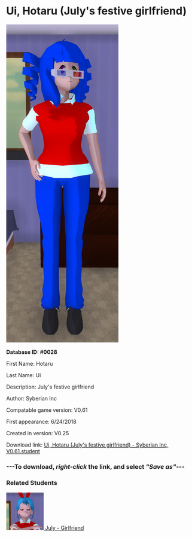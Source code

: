 # Ui, Hotaru (July's festive girlfriend)

<img src="../../Files/Images/Ui, Hotaru (July's festive girlfriend).png" title="Ui, Hotaru (July's festive girlfriend) - Syberian Inc, V0.61">

**Database ID: #0028**

First Name: Hotaru

Last Name: Ui

Description: July's festive girlfriend

Author: Syberian Inc

Compatable game version: V0.61

First appearance: 6/24/2018

Created in version: V0.25

Download link: <a href="https://raw.githubusercontent.com/Arbiter1223/Daigaku-Gurashi-Custom-Students/master/Files/Student%20Files/Ui%2C%20Hotaru%20(July's%20festive%20girlfriend)%20-%20Syberian%20Inc%2C%20V0.61.student">Ui, Hotaru (July's festive girlfriend) - Syberian Inc, V0.61.student</a>

### ---**To download, _right-click_ the link, and select _"Save as"_**---

### Related Students

<a href="Fourth, July (A festive American girl).md"><img src="../../Files/Thumbs/Fourth, July (A festive American girl).png" height="100" width="100" title="Fourth, July (A festive American girl) - Syberian Inc, V0.61"></a><a href="Fourth, July (A festive American girl).md"> July - Girlfriend</a>

